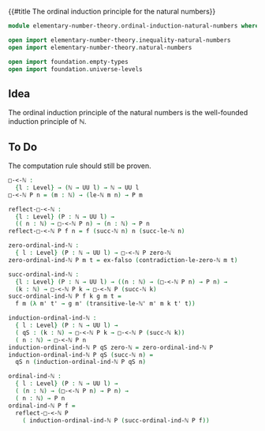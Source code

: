 {{#title  The ordinal induction principle for the natural numbers}}

```agda
module elementary-number-theory.ordinal-induction-natural-numbers where

open import elementary-number-theory.inequality-natural-numbers
open import elementary-number-theory.natural-numbers

open import foundation.empty-types
open import foundation.universe-levels
```

## Idea

The ordinal induction principle of the natural numbers is the well-founded induction principle of ℕ.

## To Do

The computation rule should still be proven.

```agda
□-<-ℕ :
  {l : Level} → (ℕ → UU l) → ℕ → UU l
□-<-ℕ P n = (m : ℕ) → (le-ℕ m n) → P m

reflect-□-<-ℕ :
  {l : Level} (P : ℕ → UU l) →
  (( n : ℕ) → □-<-ℕ P n) → (n : ℕ) → P n
reflect-□-<-ℕ P f n = f (succ-ℕ n) n (succ-le-ℕ n)

zero-ordinal-ind-ℕ :
  { l : Level} (P : ℕ → UU l) → □-<-ℕ P zero-ℕ
zero-ordinal-ind-ℕ P m t = ex-falso (contradiction-le-zero-ℕ m t)

succ-ordinal-ind-ℕ :
  {l : Level} (P : ℕ → UU l) → ((n : ℕ) → (□-<-ℕ P n) → P n) →
  (k : ℕ) → □-<-ℕ P k → □-<-ℕ P (succ-ℕ k)
succ-ordinal-ind-ℕ P f k g m t =
  f m (λ m' t' → g m' (transitive-le-ℕ' m' m k t' t))

induction-ordinal-ind-ℕ :
  { l : Level} (P : ℕ → UU l) →
  ( qS : (k : ℕ) → □-<-ℕ P k → □-<-ℕ P (succ-ℕ k))
  ( n : ℕ) → □-<-ℕ P n
induction-ordinal-ind-ℕ P qS zero-ℕ = zero-ordinal-ind-ℕ P 
induction-ordinal-ind-ℕ P qS (succ-ℕ n) =
  qS n (induction-ordinal-ind-ℕ P qS n)

ordinal-ind-ℕ :
  { l : Level} (P : ℕ → UU l) →
  ( (n : ℕ) → (□-<-ℕ P n) → P n) →
  ( n : ℕ) → P n
ordinal-ind-ℕ P f =
  reflect-□-<-ℕ P
    ( induction-ordinal-ind-ℕ P (succ-ordinal-ind-ℕ P f))
```
